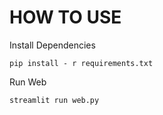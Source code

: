 # HOW TO USE
Install Dependencies
```
pip install - r requirements.txt
```
Run Web
```
streamlit run web.py
```
